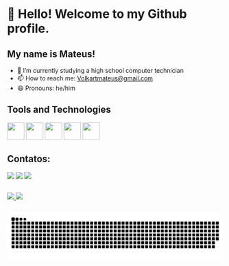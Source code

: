 # 👋 Hello! Welcome to my Github profile.
## My name is Mateus!

- 🌱 I’m currently studying a high school computer technician
- 📫 How to reach me: Volkartmateus@gmail.com
- 😄 Pronouns: he/him

## Tools and Technologies
<img src="https://cdn.jsdelivr.net/gh/devicons/devicon/icons/html5/html5-original.svg" width="40" height="40"/> <img src="https://cdn.jsdelivr.net/gh/devicons/devicon/icons/css3/css3-original.svg" width="40" height="40"/> <img src="https://cdn.jsdelivr.net/gh/devicons/devicon/icons/godot/godot-original.svg" width="40" height="40" /> <img src="https://cdn.jsdelivr.net/gh/devicons/devicon/icons/javascript/javascript-original.svg" width="40" height="40" /> <img src="https://cdn.jsdelivr.net/gh/devicons/devicon/icons/c/c-original.svg" width="40" height="40" /> 

## Contatos:

<div>
<a href="https://instagram.com/m4teuzx" target="_blank"><img src="https://img.shields.io/badge/-Instagram-%23E4405F?style=for-the-badge&logo=instagram&logoColor=white" target="_blank"></a>
<a href = "mailto:Volkartmateus@gmail.com"><img src="https://img.shields.io/badge/Gmail-D14836?style=for-the-badge&logo=gmail&logoColor=white" target="_blank"></a>
<a href="https://www.linkedin.com/in/mateus-volkart-37323b252/ target="_blank"><img src="https://img.shields.io/badge/-LinkedIn-%230077B5?style=for-the-badge&logo=linkedin&logoColor=white" target="_blank"></a>   
</div>

##

<div>
<a href="https://github.com/Barnekkk">
<img height="150em" src="https://github-readme-stats.vercel.app/api/top-langs/?username=Barnekkk&layout=compact&langs_count=7&theme=dracula"/> <img height="150em" src="https://github-readme-stats.vercel.app/api?username=Barnekkk&show_icons=true&theme=dracula&include_all_commits=true&count_private=true"/>
</div>
 
 ##
 
![Snake animation](https://github.com/Barnekkk/Barnekkk/blob/output/github-contribution-grid-snake.svg)
